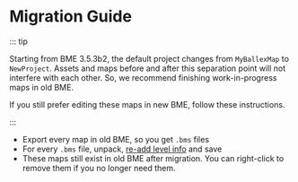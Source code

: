 # Migration Guide

::: tip

Starting from BME 3.5.3b2, the default project changes from `MyBallexMap` to `NewProject`. Assets and maps before and after this separation point will not interfere with each other. So, we recommend finishing work-in-progress maps in old BME.

If you still prefer editing these maps in new BME, follow these instructions.

:::

- Export every map in old BME, so you get `.bms` files
- For every `.bms` file, unpack, [re-add level info](/en/start/basics.html#create-level-info) and save
- These maps still exist in old BME after migration. You can right-click to remove them if you no longer need them.
